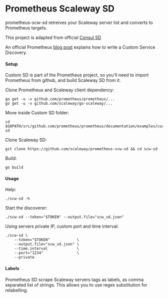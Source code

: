 # Prometheus Scaleway SD

prometheus-scw-sd retreives your Scaleway server list and converts to Prometheus targets.

This project is adapted from official [Consul SD](https://github.com/prometheus/prometheus/tree/master/documentation/examples/custom-sd)

An official Prometheus [blog post](https://prometheus.io/blog/2018/07/05/implementing-custom-sd/) explains how to write a Custom Service Discovery.

#### Setup

Custom SD is part of the Prometheus project, so you'll need to import Prometheus from github, and build Scaleway SD from it.

Clone Prometheus and Scaleway client dependency:
```
go get -u -v github.com/prometheus/prometheus/...
go get -u -v github.com/scaleway/go-scaleway/...
```

Move inside Custom SD folder:
```
cd $GOPATH/src/github.com/prometheus/prometheus/documentation/examples/custom-sd
```

Clone Scaleway SD:
```
git clone https://github.com/scaleway/prometheus-scw-sd && cd scw-sd
```

Build:
```
go build
```

#### Usage

Help:
```
./scw-sd -h
```

Start the discoverer:
```
./scw-sd --token="$TOKEN" --output.file="scw_sd.json"
```

Using servers private IP, custom port and time interval:
```
./scw-sd \
    --token="$TOKEN"            \
    --output.file="scw_sd.json" \
    --time.interval             \
    --port="1234"               \
    --private
```

#### Labels

Prometheus SD scrape Scaleway servers tags as labels, as comma separated list of strings.
This allows you to use regex substitution for relabelling.
